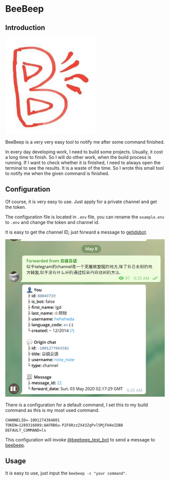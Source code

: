 # BeeBeep

## Introduction

![icon](docs/icon.jpg)

BeeBeep is a very very easy tool to notify me after some command finished.

In every day developing work, I need to build some projects. Usually, it cost a long time to finish. So I will do other work, when the build process is running. If I want to check whether it is finished, I need to always open the terminal to see the results. It is a waste of the time. So I wrote this small tool to notify me when the given command is finished.

## Configuration

Of course, it is very easy to use. Just apply for a private channel and  get the token.

The configuration file is located in `.env` file, you can rename the `example.env` to `.env` and change the token and channel id.

It is easy to get the channel ID, just forward a message to [getidsbot](https://t.me/getidsbot).

![getid](docs/getid.png)

There is a configuration for a default command, I set this to my build command as this is my most used command.

```
CHANNELID=-1001274384801
TOKEN=1289316089:AAFRB6u-P2F6RzzZX43ZqPvl5MjFH4eIDB8
DEFAULT_COMMAND=ls
```

This configuration will invoke [@beebeep_test_bot](https://t.me/beebeep_test_bot) to send a message to [beebeep](https://t.me/beebeep_test).

## Usage

It is easy to use, just input the `beebeep -c "your command"`.